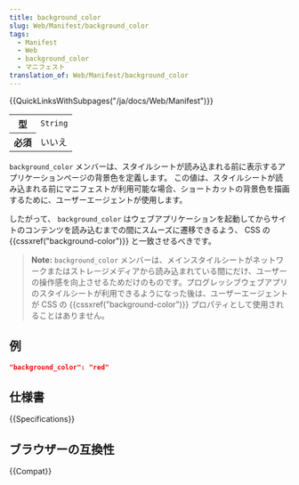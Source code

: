 ```yaml
---
title: background_color
slug: Web/Manifest/background_color
tags:
  - Manifest
  - Web
  - background_color
  - マニフェスト
translation_of: Web/Manifest/background_color
---
```

{{QuickLinksWithSubpages("/ja/docs/Web/Manifest")}}

<table class="properties">
  <tbody>
    <tr>
      <th scope="row">型</th>
      <td><code>String</code></td>
    </tr>
    <tr>
      <th scope="row">必須</th>
      <td>いいえ</td>
    </tr>
  </tbody>
</table>

`background_color` メンバーは、スタイルシートが読み込まれる前に表示するアプリケーションページの背景色を定義します。 この値は、スタイルシートが読み込まれる前にマニフェストが利用可能な場合、ショートカットの背景色を描画するために、ユーザーエージェントが使用します。

したがって、 `background_color` はウェブアプリケーションを起動してからサイトのコンテンツを読み込むまでの間にスムーズに遷移できるよう、 CSS の {{cssxref("background-color")}} と一致させるべきです。

> **Note:** `background_color` メンバーは、メインスタイルシートがネットワークまたはストレージメディアから読み込まれている間にだけ、ユーザーの操作感を向上させるためだけのものです。プログレッシブウェブアプリのスタイルシートが利用できるようになった後は、ユーザーエージェントが CSS の {{cssxref("background-color")}} プロパティとして使用されることはありません。

## 例

```json
"background_color": "red"
```

## 仕様書

{{Specifications}}

## ブラウザーの互換性

{{Compat}}
